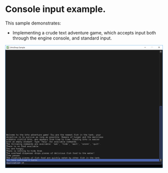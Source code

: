  Console input example.
=============

This sample demonstrates:
- Implementing a crude text adventure game, which accepts input both through the engine console, and standard input.

![Screenshot](Screenshots/Screenshot.png)